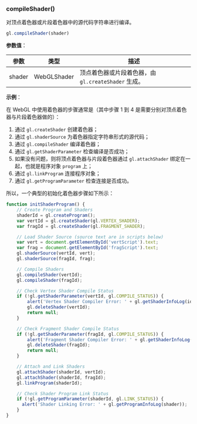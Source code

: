 ### compileShader()

对顶点着色器或片段着色器中的源代码字符串进行编译。

```js
gl.compileShader(shader)
```

**参数值**：

|参数|类型|描述|
|-|-|-|
|shader|WebGLShader|顶点着色器或片段着色器，由 `gl.createShader` 生成。|

**示例**：

在 WebGL 中使用着色器的步骤通常是（其中步骤 1 到 4 是需要分别对顶点着色器与片段着色器做的）：

1. 通过 `gl.createShader` 创建着色器；
2. 通过 `gl.shaderSource` 为着色器指定字符串形式的源代码；
3. 通过 `gl.compileShader` 编译着色器；
4. 通过 `gl.getShaderParameter` 检查编译是否成功；
5. 如果没有问题，则将顶点着色器与片段着色器通过 `gl.attachShader` 绑定在一起，也就是程序对象 `program` 上；
6. 通过 `gl.linkProgram` 连接程序对象；
7. 通过 `gl.getProgramParameter` 检查连接是否成功。

所以，一个典型的初始化着色器步骤如下所示：

```js
function initShaderProgram() {
    // Create Program and Shaders
    shaderId = gl.createProgram();
    var vertId = gl.createShader(gl.VERTEX_SHADER);
    var fragId = gl.createShader(gl.FRAGMENT_SHADER);

    // Load Shader Source (source text are in scripts below)
    var vert = document.getElementById('vertScript').text;
    var frag = document.getElementById('fragScript').text;
    gl.shaderSource(vertId, vert);
    gl.shaderSource(fragId, frag);

    // Compile Shaders
    gl.compileShader(vertId);
    gl.compileShader(fragId);

    // Check Vertex Shader Compile Status
    if (!gl.getShaderParameter(vertId, gl.COMPILE_STATUS)) {
        alert('Vertex Shader Compiler Error: ' + gl.getShaderInfoLog(id));
        gl.deleteShader(vertId);
        return null;
    }

    // Check Fragment Shader Compile Status
    if (!gl.getShaderParameter(fragId, gl.COMPILE_STATUS)) {
        alert('Fragment Shader Compiler Error: ' + gl.getShaderInfoLog(id));
        gl.deleteShader(fragId);
        return null;
    }

    // Attach and Link Shaders
    gl.attachShader(shaderId, vertId);
    gl.attachShader(shaderId, fragId);
    gl.linkProgram(shaderId);

    // Check Shader Program Link Status
    if (!gl.getProgramParameter(shaderId, gl.LINK_STATUS)) {
      alert('Shader Linking Error: ' + gl.getProgramInfoLog(shader));
    }
}
```
